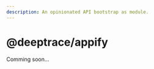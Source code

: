 ```yaml
---
description: An opinionated API bootstrap as module.
---
```


# @deeptrace/appify

Comming soon...

